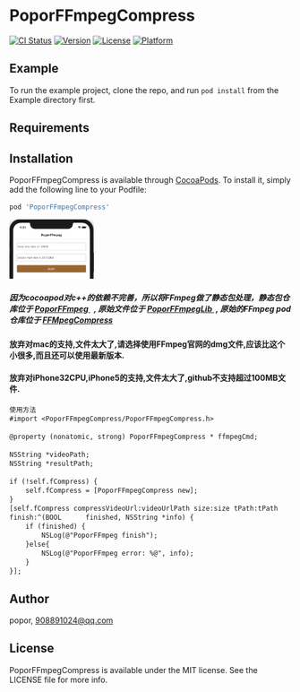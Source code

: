 # PoporFFmpegCompress

[![CI Status](https://img.shields.io/travis/popor/PoporFFmpegCompress.svg?style=flat)](https://travis-ci.org/popor/PoporFFmpegCompress)
[![Version](https://img.shields.io/cocoapods/v/PoporFFmpegCompress.svg?style=flat)](https://cocoapods.org/pods/PoporFFmpegCompress)
[![License](https://img.shields.io/cocoapods/l/PoporFFmpegCompress.svg?style=flat)](https://cocoapods.org/pods/PoporFFmpegCompress)
[![Platform](https://img.shields.io/cocoapods/p/PoporFFmpegCompress.svg?style=flat)](https://cocoapods.org/pods/PoporFFmpegCompress)

## Example

To run the example project, clone the repo, and run `pod install` from the Example directory first.

## Requirements

## Installation

PoporFFmpegCompress is available through [CocoaPods](https://cocoapods.org). To install
it, simply add the following line to your Podfile:

```ruby
pod 'PoporFFmpegCompress'
```
<p>
<img src='https://github.com/popor/PoporFFmpegCompress/blob/master/Example/PoporFFmpegCompress/screen1.png' width="30%" height="30%">

</p>

##### 因为cocoapod对c++的依赖不完善，所以将FFmpeg做了静态包处理，静态包仓库位于 <a href='https://github.com/popor/PoporFFmpeg'>PoporFFmpeg </a>  , 原始文件位于 <a href='https://github.com/popor/PoporFFmpegLib'>PoporFFmpegLib </a> , 原始的FFmpeg pod仓库位于 <a href='https://github.com/popor/FFMpegCompress'>FFMpegCompress</a>

#### 放弃对mac的支持,文件太大了,请选择使用FFmpeg官网的dmg文件,应该比这个小很多,而且还可以使用最新版本.

#### 放弃对iPhone32CPU,iPhone5的支持,文件太大了,github不支持超过100MB文件.

```
使用方法
#import <PoporFFmpegCompress/PoporFFmpegCompress.h>

@property (nonatomic, strong) PoporFFmpegCompress * ffmpegCmd;

NSString *videoPath;
NSString *resultPath;

if (!self.fCompress) {
    self.fCompress = [PoporFFmpegCompress new];
}
[self.fCompress compressVideoUrl:videoUrlPath size:size tPath:tPath finish:^(BOOL      finished, NSString *info) {
    if (finished) {
        NSLog(@"PoporFFmpeg finish");
    }else{
        NSLog(@"PoporFFmpeg error: %@", info);
    }
}];
```

## Author

popor, 908891024@qq.com

## License

PoporFFmpegCompress is available under the MIT license. See the LICENSE file for more info.
